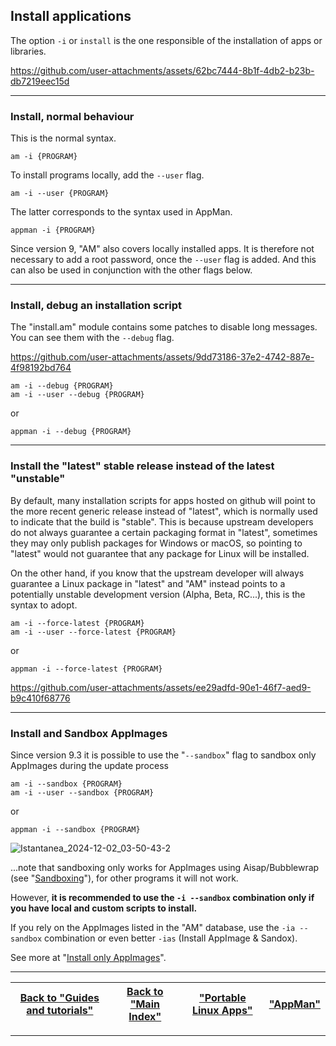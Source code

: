 ## Install applications
The option `-i` or `install` is the one responsible of the installation of apps or libraries.

https://github.com/user-attachments/assets/62bc7444-8b1f-4db2-b23b-db7219eec15d

----------------------------------------------------
### Install, normal behaviour
This is the normal syntax.
```
am -i {PROGRAM}
```
To install programs locally, add the `--user` flag.
```
am -i --user {PROGRAM}
```
The latter corresponds to the syntax used in AppMan.
```
appman -i {PROGRAM}
```
Since version 9, "AM" also covers locally installed apps. It is therefore not necessary to add a root password, once the `--user` flag is added. And this can also be used in conjunction with the other flags below.

----------------------------------------------------
### Install, debug an installation script
The "install.am" module contains some patches to disable long messages. You can see them with the `--debug` flag.

https://github.com/user-attachments/assets/9dd73186-37e2-4742-887e-4f98192bd764

```
am -i --debug {PROGRAM}
am -i --user --debug {PROGRAM}
```
or
```
appman -i --debug {PROGRAM}
```

----------------------------------------------------
### Install the "latest" stable release instead of the latest "unstable"
By default, many installation scripts for apps hosted on github will point to the more recent generic release instead of "latest", which is normally used to indicate that the build is "stable". This is because upstream developers do not always guarantee a certain packaging format in "latest", sometimes they may only publish packages for Windows or macOS, so pointing to "latest" would not guarantee that any package for Linux will be installed.

On the other hand, if you know that the upstream developer will always guarantee a Linux package in "latest" and "AM" instead points to a potentially unstable development version (Alpha, Beta, RC...), this is the syntax to adopt.
```
am -i --force-latest {PROGRAM}
am -i --user --force-latest {PROGRAM}
```
or
```
appman -i --force-latest {PROGRAM}
```

https://github.com/user-attachments/assets/ee29adfd-90e1-46f7-aed9-b9c410f68776

----------------------------------------------------
### Install and Sandbox AppImages
Since version 9.3 it is possible to use the "`--sandbox`" flag to sandbox only AppImages during the update process
```
am -i --sandbox {PROGRAM}
am -i --user --sandbox {PROGRAM}
```
or
```
appman -i --sandbox {PROGRAM}
```

![Istantanea_2024-12-02_03-50-43-2](https://github.com/user-attachments/assets/da90b4ea-f199-469c-b2a3-e410577f3847)

...note that sandboxing only works for AppImages using Aisap/Bubblewrap (see "[Sandboxing](./sandbox.md)"), for other programs it will not work.

However, **it is recommended to use the `-i --sandbox` combination only if you have local and custom scripts to install.**

If you rely on the AppImages listed in the "AM" database, use the `-ia --sandbox` combination or even better `-ias` (Install AppImage & Sandox).

See more at "[Install only AppImages](./install-appimage.md)".

------------------------------------------------------------------------

| [Back to "Guides and tutorials"](../../README.md#guides-and-tutorials) | [Back to "Main Index"](../../README.md#main-index) | ["Portable Linux Apps"](https://portable-linux-apps.github.io/) | [ "AppMan" ](https://github.com/ivan-hc/AppMan) |
| - | - | - | - |

------------------------------------------------------------------------
